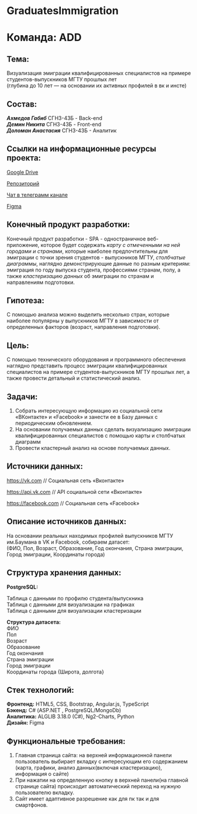 # GraduatesImmigration

Команда: ADD
========================

Тема:
-------------------------------
Визуализация эмиграции квалифицированных специалистов на примере студентов-выпускников МГТУ прошлых лет <br/>
(глубина до 10 лет — на основании их активных профилей в вк и инсте)

Состав:
---------------------------

**_Ахмедов Габиб_**     СГН3-43Б - Back-end <br/>
**_Демин Никита_**      СГН3-43Б - Front-end <br/>
**_Доломан Анастасия_** СГН3-43Б - Аналитик

Ссылки на информационные ресурсы проекта: 
---------------------------
[Google Drive](https://drive.google.com/drive/folders/19nqCBpJNOVTaMUPd67v_8kFQ0HshJjdA?usp=sharing)

[Репозиторий](https://git.iu7.bmstu.ru/sgn3-prog/sgn3-prog-it-2022/it2022sgn-add/graduatesimmigration)

[Чат в телеграмм канале](https://t.me/+QPoOn6hjeQs0ZmQy)

[Figma](https://www.figma.com/file/zr12ZykwqPKjZFUaG1lJy6/ADD-Project?node-id=0%3A1)

Конечный продукт разработки:<br/>
---
Конечный продукт разработки - SPA - одностраничное веб-приложение, которое будет содержать _карту с отмеченными на ней городами и странами_, которые наиболее предпочтительны для эмиграции с точки зрения студентов - выпускников МГТУ, _столбчатые диаграммы_, наглядно демонстрирующие данные по разным критериям: эмиграция по году выпуска студента, профессиями странам, полу, а также _кластеризацию данных_ об эмиграции по странам и направлениям подготовки. 

Гипотеза: 
---
С помощью анализа можно выделить несколько стран, которые наиболее популярны у выпускников МГТУ в зависимости от определенных факторов (возраст, направления подготовки).

Цель:
--- 
С помощью технического оборудования и программного обеспечения наглядно представить процесс эмиграции квалифицированных специалистов на примере студентов-выпускников МГТУ прошлых лет, а также  провести детальный и статистический анализ.

Задачи: 
---
1. Собрать интересующую информацию из социальной сети «ВКонтакте» и «Facebook» и занести ее в Базу данных с периодическим обновлением.<br/>
2. На основании получаемых данных сделать визуализацию эмиграции квалифицированных специалистов с помощью карты и столбчатых диаграмм <br/>
3. Провести кластерный анализ на основе получаемых данных.<br/>

Источники данных:
-----------

https://vk.com  // Социальная сеть «Вконтакте»

https://api.vk.com // API социальной сети «Вконтакте»

https://facebook.com // Социальная сеть «Facebook»

Описание источников данных:<br/>
---
На основании реальных находимых профилей выпускников МГТУ им.Баумана в VK и Facebook, собираем датасет: <br/>
(ФИО, Пол, Возраст, Образование, Год окончания, Страна эмиграции, Город эмиграции, Координаты города) <br/>

Структура хранения данных: 
----
**PostgreSQL:**

Таблица с данными по профилю студента/выпускника <br/>
Таблица с данными для визуализации на графиках <br/>
Таблица с данными для визуализации кластеризации <br/>

**Структура датасета:**  <br/>
ФИО <br/>
Пол <br/>
Возраст <br/>
Образование <br/>
Год окончания <br/>
Страна эмиграции <br/>
Город эмиграции <br/>
Координаты города {Широта, долгота} <br/>

Стек технологий: 
----
**Фронтенд:** HTML5, CSS, Bootstrap, Angular.js, TypeScript <br/>
**Бэкенд:** С# (ASP.NET , PostgreSQL/MongoDb) <br/>
**Аналитика:** ALGLIB 3.18.0 (C#), Ng2-Charts, Python <br/>
**Дизайн:** Figma<br/>

Функциональные требования:
----
1. Главная страница сайта: на верхней информационной панели пользователь выбирает вкладку с интересующим его содержанием (карта, графики, анализ данных(включая кластеризацию), информация о сайте) 
2. При нажатии на определенную кнопку в верхней панели(на главной странице сайта) происходит автоматический переход на нужную пользователю вкладку.
3. Сайт имеет адаптивное разрешение как для пк так и для смартфонов.<br/>
